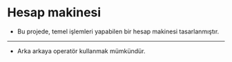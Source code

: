 # Hesap makinesi

- Bu projede, temel işlemleri yapabilen bir hesap makinesi tasarlanmıştır.

***

- Arka arkaya operatör kullanmak mümkündür.